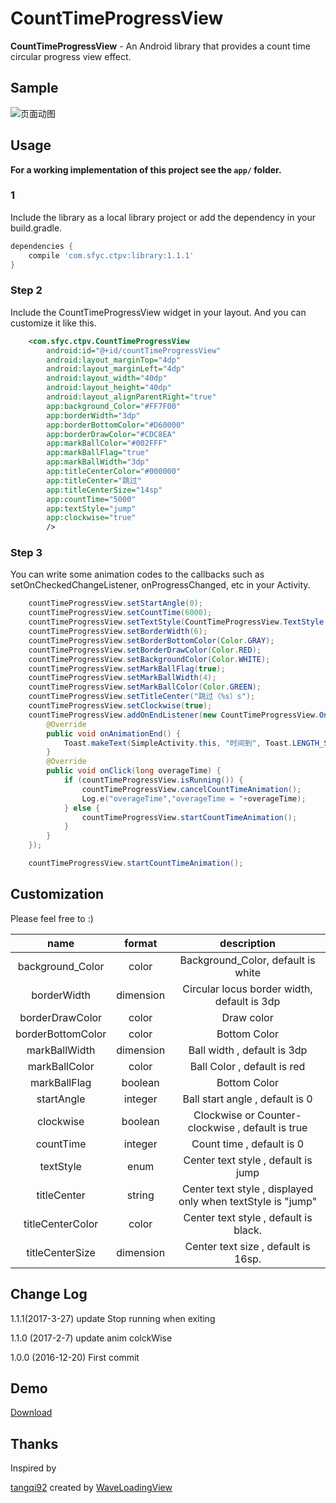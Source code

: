 ﻿# CountTimeProgressView

**CountTimeProgressView** - An Android library that provides a count time circular progress view effect.


## Sample
![页面动图][1]


  ## Usage

**For a working implementation of this project see the `app/` folder.**

###  1

Include the library as a local library project or add the dependency in your build.gradle.

```groovy
dependencies {
    compile 'com.sfyc.ctpv:library:1.1.1'
}
```

### Step 2

Include the CountTimeProgressView widget in your layout. And you can customize it like this.

```xml
    <com.sfyc.ctpv.CountTimeProgressView
        android:id="@+id/countTimeProgressView"
        android:layout_marginTop="4dp"
        android:layout_marginLeft="4dp"
        android:layout_width="40dp"
        android:layout_height="40dp"
        android:layout_alignParentRight="true"
        app:background_Color="#FF7F00"
        app:borderWidth="3dp"
        app:borderBottomColor="#D60000"
        app:borderDrawColor="#CDC8EA"
        app:markBallColor="#002FFF"
        app:markBallFlag="true"
        app:markBallWidth="3dp"
        app:titleCenterColor="#000000"
        app:titleCenter="跳过"
        app:titleCenterSize="14sp"
        app:countTime="5000"
        app:textStyle="jump"
        app:clockwise="true"
        />
```
### Step 3

You can write some animation codes to the callbacks such as setOnCheckedChangeListener, onProgressChanged, etc in your Activity.
```java
    countTimeProgressView.setStartAngle(0);
    countTimeProgressView.setCountTime(6000);
    countTimeProgressView.setTextStyle(CountTimeProgressView.TextStyle.SECOND);
    countTimeProgressView.setBorderWidth(6);
    countTimeProgressView.setBorderBottomColor(Color.GRAY);
    countTimeProgressView.setBorderDrawColor(Color.RED);
    countTimeProgressView.setBackgroundColor(Color.WHITE);
    countTimeProgressView.setMarkBallFlag(true);
    countTimeProgressView.setMarkBallWidth(4);
    countTimeProgressView.setMarkBallColor(Color.GREEN);
    countTimeProgressView.setTitleCenter("跳过（%s）s");
    countTimeProgressView.setClockwise(true);
    countTimeProgressView.addOnEndListener(new CountTimeProgressView.OnEndListener() {
        @Override
        public void onAnimationEnd() {
            Toast.makeText(SimpleActivity.this, "时间到", Toast.LENGTH_SHORT).show();
        }
        @Override
        public void onClick(long overageTime) {
            if (countTimeProgressView.isRunning()) {
                countTimeProgressView.cancelCountTimeAnimation();
                Log.e("overageTime","overageTime = "+overageTime);
            } else {
                countTimeProgressView.startCountTimeAnimation();
            }
        }
    });

    countTimeProgressView.startCountTimeAnimation();

```

## Customization

Please feel free to :)

|name|format|description|
|:---:|:---:|:---:|
| background_Color | color | Background_Color, default is white
| borderWidth | dimension | Circular locus border width, default is 3dp
| borderDrawColor | color | Draw color
| borderBottomColor | color | Bottom Color
| markBallWidth | dimension | Ball width , default is 3dp
| markBallColor | color | Ball Color , default is red
| markBallFlag | boolean | Bottom Color
| startAngle | integer | Ball start angle , default is 0
| clockwise | boolean | Clockwise or Counter-clockwise , default is true
| countTime | integer | Count time , default is 0
| textStyle | enum | Center text style , default is jump
| titleCenter | string | Center text style , displayed only when textStyle is "jump"
| titleCenterColor | color | Center text style , default is black.
| titleCenterSize | dimension | Center text size , default is 16sp.

## Change Log

1.1.1(2017-3-27)
update Stop running when exiting

1.1.0 (2017-2-7)
update anim colckWise

1.0.0 (2016-12-20)
First commit

## Demo
[Download][3]


## Thanks

Inspired by

[tangqi92][4] created by [WaveLoadingView][5]


  [1]: https://github.com/sfyc23/CountTimeProgressView/blob/master/screenshot/ctpv-video-to-gif.gif
  [3]: http://fir.im/ctpv58
  [4]: https://github.com/tangqi92
  [5]: https://github.com/tangqi92/WaveLoadingView